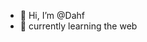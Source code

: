 - 👋 Hi, I’m @Dahf
- 👀 currently learning the web

<!---
Dahf/Dahf is a ✨ special ✨ repository because its `README.md` (this file) appears on your GitHub profile.
You can click the Preview link to take a look at your changes.
--->
